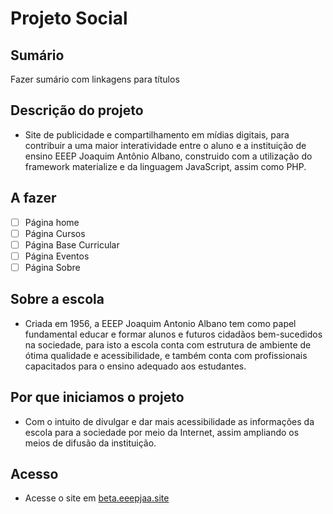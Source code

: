 # Projeto Social

## Sumário
Fazer sumário com linkagens para títulos

## Descrição do projeto
- Site de publicidade e compartilhamento em mídias digitais, para contribuir a uma maior interatividade entre o aluno e a instituição de ensino EEEP Joaquim Antônio Albano, construido com a utilização do framework materialize e da linguagem JavaScript, assim como PHP.

## A fazer 
  - [ ] Página home
  - [ ] Página Cursos
  - [ ] Página Base Curricular
  - [ ] Página Eventos
  - [ ] Página Sobre

## Sobre a escola
  - Criada em 1956, a EEEP Joaquim Antonio Albano tem como papel fundamental educar e formar alunos e futuros cidadãos bem-sucedidos na sociedade, para isto a escola conta com estrutura de ambiente de ótima qualidade e acessibilidade, e também conta com profissionais capacitados para o ensino adequado aos estudantes.

## Por que iniciamos o projeto
  - Com o intuito de divulgar e dar mais acessibilidade as informações da escola para a sociedade por meio da Internet, assim ampliando os meios de difusão da instituição. 

## Acesso
- Acesse o site em [beta.eeepjaa.site](https://beta.eeepjaa.site)
